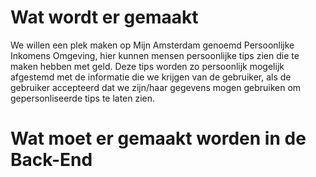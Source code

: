# Wat wordt er gemaakt
We willen een plek maken op Mijn Amsterdam genoemd Persoonlijke Inkomens Omgeving, hier kunnen mensen persoonlijke tips zien die te maken hebben met geld. Deze tips worden zo persoonlijk mogelijk afgestemd met de informatie die we krijgen van de gebruiker, als de gebruiker accepteerd dat we zijn/haar gegevens mogen gebruiken om gepersonliseerde tips te laten zien.

# Wat moet er gemaakt worden in de Back-End
